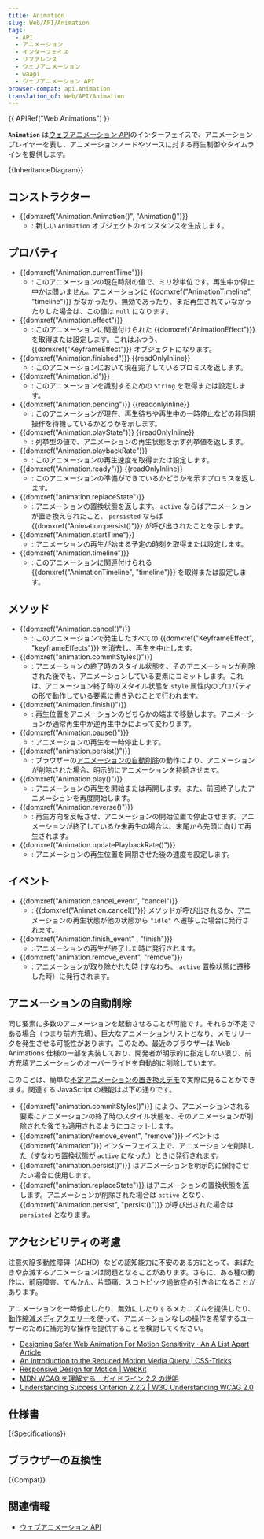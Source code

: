 ```yaml
---
title: Animation
slug: Web/API/Animation
tags:
  - API
  - アニメーション
  - インターフェイス
  - リファレンス
  - ウェブアニメーション
  - waapi
  - ウェブアニメーション API
browser-compat: api.Animation
translation_of: Web/API/Animation
---
```

{{ APIRef("Web Animations") }}

**`Animation`** は[ウェブアニメーション API](/ja/docs/Web/API/Web_Animations_API)のインターフェイスで、アニメーションプレイヤーを表し、アニメーションノードやソースに対する再生制御やタイムラインを提供します。

{{InheritanceDiagram}}

## コンストラクター

- {{domxref("Animation.Animation()", "Animation()")}}
  - : 新しい `Animation` オブジェクトのインスタンスを生成します。

## プロパティ

- {{domxref("Animation.currentTime")}}
  - : このアニメーションの現在時刻の値で、ミリ秒単位です。再生中か停止中かは問いません。アニメーションに {{domxref("AnimationTimeline", "timeline")}} がなかったり、無効であったり、まだ再生されていなかったりした場合は、この値は `null` になります。
- {{domxref("Animation.effect")}}
  - : このアニメーションに関連付けられた {{domxref("AnimationEffect")}} を取得または設定します。これはふつう、 {{domxref("KeyframeEffect")}} オブジェクトになります。
- {{domxref("Animation.finished")}} {{readOnlyInline}}
  - : このアニメーションにおいて現在完了しているプロミスを返します。
- {{domxref("Animation.id")}}
  - : このアニメーションを識別するための `String` を取得または設定します。
- {{domxref("Animation.pending")}} {{readonlyinline}}
  - : このアニメーションが現在、再生待ちや再生中の一時停止などの非同期操作を待機しているかどうかを示します。
- {{domxref("Animation.playState")}} {{readOnlyInline}}
  - : 列挙型の値で、アニメーションの再生状態を示す列挙値を返します。
- {{domxref("Animation.playbackRate")}}
  - : このアニメーションの再生速度を取得または設定します。
- {{domxref("Animation.ready")}} {{readOnlyInline}}
  - : このアニメーションの準備ができているかどうかを示すプロミスを返します。
- {{domxref("animation.replaceState")}}
  - : アニメーションの置換状態を返します。 `active` ならばアニメーションが置き換えられたこと、 `persisted` ならば {{domxref("Animation.persist()")}} が呼び出されたことを示します。
- {{domxref("Animation.startTime")}}
  - : アニメーションの再生が始まる予定の時刻を取得または設定します。
- {{domxref("Animation.timeline")}}
  - : このアニメーションに関連付けられる {{domxref("AnimationTimeline", "timeline")}} を取得または設定します。

## メソッド

- {{domxref("Animation.cancel()")}}
  - : このアニメーションで発生したすべての {{domxref("KeyframeEffect", "keyframeEffects")}} を消去し、再生を中止します。
- {{domxref("animation.commitStyles()")}}
  - : アニメーションの終了時のスタイル状態を、そのアニメーションが削除された後でも、アニメーションしている要素にコミットします。これは、アニメーション終了時のスタイル状態を `style` 属性内のプロパティの形で動作している要素に書き込むことで行われます。
- {{domxref("Animation.finish()")}}
  - : 再生位置をアニメーションのどちらかの端まで移動します。アニメーションが通常再生中か逆再生中かによって変わります。
- {{domxref("Animation.pause()")}}
  - : アニメーションの再生を一時停止します。
- {{domxref("animation.persist()")}}
  - : ブラウザーの[アニメーションの自動削除](#アニメーションの自動削除)の動作により、アニメーションが削除された場合、明示的にアニメーションを持続させます。
- {{domxref("Animation.play()")}}
  - : アニメーションの再生を開始または再開します。また、前回終了したアニメーションを再度開始します。
- {{domxref("Animation.reverse()")}}
  - : 再生方向を反転させ、アニメーションの開始位置で停止させます。アニメーションが終了しているか未再生の場合は、末尾から先頭に向けて再生されます。
- {{domxref("Animation.updatePlaybackRate()")}}
  - : アニメーションの再生位置を同期させた後の速度を設定します。

## イベント

- {{domxref("Animation.cancel_event", "cancel")}}
  - : {{domxref("Animation.cancel()")}} メソッドが呼び出されるか、アニメーションの再生状態が他の状態から `"idle"` へ遷移した場合に発行されます。
- {{domxref("Animation.finish_event" , "finish")}}
  - : アニメーションの再生が終了した時に発行されます。
- {{domxref("animation.remove_event", "remove")}}
  - : アニメーションが取り除かれた時 (すなわち、 `active` 置換状態に遷移した時）に発行されます。

## アニメーションの自動削除

同じ要素に多数のアニメーションを起動させることが可能です。それらが不定である場合（つまり前方充填）、巨大なアニメーションリストとなり、メモリリークを発生させる可能性があります。このため、最近のブラウザーは Web Animations 仕様の一部を実装しており、開発者が明示的に指定しない限り、前方充填アニメーションのオーバーライドを自動的に削除しています。

このことは、簡単な[不定アニメーションの置き換えデモ](https://mdn.github.io/dom-examples/web-animations-api/replace-indefinite-animations.html)で実際に見ることができます。関連する JavaScript の機能は以下の通りです。

- {{domxref("animation.commitStyles()")}} により、アニメーションされる要素にアニメーションの終了時のスタイル状態を、そのアニメーションが削除された後でも適用されるようにコミットします。
- {{domxref("animation/remove_event", "remove")}} イベントは {{domxref("Animation")}} インターフェイス上で、アニメーションを削除した（すなわち置換状態が `active` になった）ときに発行されます。
- {{domxref("animation.persist()")}} はアニメーションを明示的に保持させたい場合に使用します。
- {{domxref("animation.replaceState")}} はアニメーションの置換状態を返します。アニメーションが削除された場合は `active` となり、{{domxref("Animation.persist", "persist()")}} が呼び出された場合は `persisted` となります。

## アクセシビリティの考慮

注意欠陥多動性障碍（ADHD）などの認知能力に不安のある方にとって、まばたきや点滅するアニメーションは問題となることがあります。さらに、ある種の動作は、前庭障害、てんかん、片頭痛、スコトピック過敏症の引き金になることがあります。

アニメーションを一時停止したり、無効にしたりするメカニズムを提供したり、[動作縮減メディアクエリー](/ja/docs/Web/CSS/@media/prefers-reduced-motion)を使って、アニメーションなしの操作を希望するユーザーのために補完的な操作を提供することを検討してください。

- [Designing Safer Web Animation For Motion Sensitivity · An A List Apart Article](https://alistapart.com/article/designing-safer-web-animation-for-motion-sensitivity)
- [An Introduction to the Reduced Motion Media Query | CSS-Tricks](https://css-tricks.com/introduction-reduced-motion-media-query/)
- [Responsive Design for Motion | WebKit](https://webkit.org/blog/7551/responsive-design-for-motion/)
- [MDN WCAG を理解する　ガイドライン 2.2 の説明](/ja/docs/Web/Accessibility/Understanding_WCAG/Operable#guideline_2.2_%e2%80%94_enough_time_provide_users_enough_time_to_read_and_use_content)
- [Understanding Success Criterion 2.2.2  | W3C Understanding WCAG 2.0](https://www.w3.org/TR/UNDERSTANDING-WCAG20/time-limits-pause.html)

## 仕様書

{{Specifications}}

## ブラウザーの互換性

{{Compat}}

## 関連情報

- [ウェブアニメーション API](/ja/docs/Web/API/Web_Animations_API)
